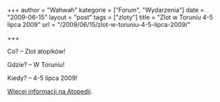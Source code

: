+++
author = "Wahwah"
kategorie = ["Forum", "Wydarzenia"]
date = "2009-06-15"
layout = "post"
tags = ["zloty"]
title = "Zlot w Toruniu 4-5 lipca 2009"
url = "/2009/06/15/zlot-w-toruniu-4-5-lipca-2009/"

+++

Co? &#8211; Zlot atopików!

Gdzie? &#8211; W Toruniu!

Kiedy? &#8211; 4-5 lipca 2009!

[Więcej informacji na Atopedii][1].

 [1]: http://www.atopowe-zapalenie.pl/atopedia/Toru%C5%84ski_Zlot